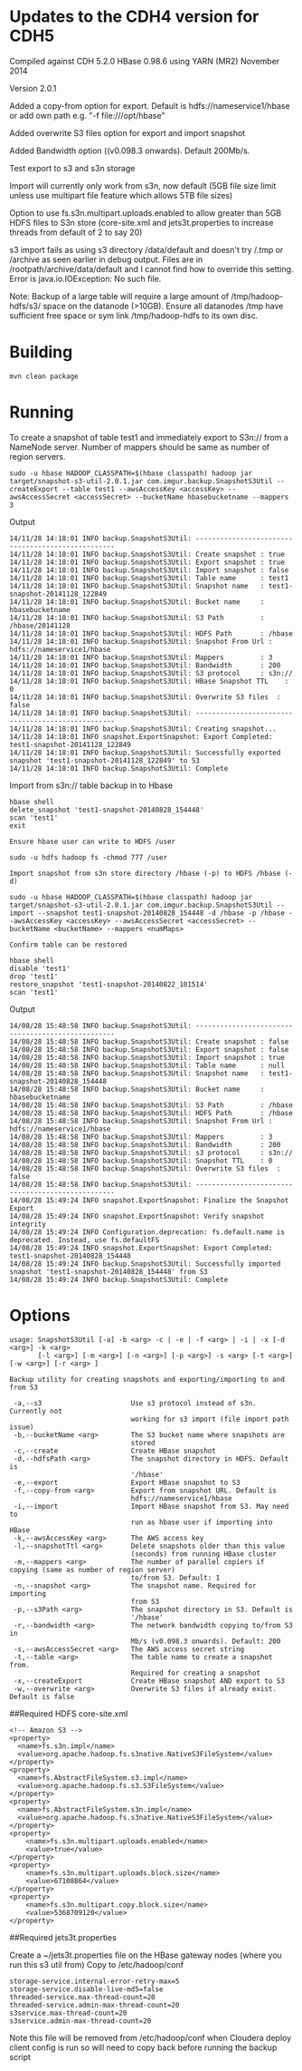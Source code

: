 # Updates to the CDH4 version for CDH5

Compiled against CDH 5.2.0 HBase 0.98.6 using YARN (MR2) November 2014

Version 2.0.1

Added a copy-from option for export. Default is hdfs://nameservice1/hbase or add own path e.g. "-f file:///opt/hbase"

Added overwrite S3 files option for export and import snapshot

Added Bandwidth option ((v0.098.3 onwards). Default 200Mb/s.

Test export to s3 and s3n storage

Import will currently only work from s3n, now default (5GB file size limit unless use multipart file feature which allows 5TB file sizes)

Option to use fs.s3n.multipart.uploads.enabled to allow greater than 5GB HDFS files to S3n store (core-site.xml and jets3t.properties to increase threads from default of 2 to say 20)

s3 import fails as using s3 directory /data/default and doesn't try /.tmp or /archive as seen earlier in debug output. Files are in /rootpath/archive/data/default and I cannot find how to override this setting. Error is java.io.IOException: No such file.

Note: Backup of a large table will require a large amount of /tmp/hadoop-hdfs/s3/ space on the datanode (>10GB). Ensure all datanodes /tmp have sufficient free space or sym link /tmp/hadoop-hdfs to its own disc.

# Building
```
mvn clean package
```

# Running

To create a snapshot of table test1 and immediately export to S3n:// from a NameNode server. Number of mappers should be same as number of region servers.

```
sudo -u hbase HADOOP_CLASSPATH=$(hbase classpath) hadoop jar target/snapshot-s3-util-2.0.1.jar com.imgur.backup.SnapshotS3Util --createExport --table test1 --awsAccessKey <accessKey> --awsAccessSecret <accessSecret> --bucketName hbasebucketname --mappers 3
```
Output
```
14/11/28 14:18:01 INFO backup.SnapshotS3Util: --------------------------------------------------
14/11/28 14:18:01 INFO backup.SnapshotS3Util: Create snapshot : true
14/11/28 14:18:01 INFO backup.SnapshotS3Util: Export snapshot : true
14/11/28 14:18:01 INFO backup.SnapshotS3Util: Import snapshot : false
14/11/28 14:18:01 INFO backup.SnapshotS3Util: Table name      : test1
14/11/28 14:18:01 INFO backup.SnapshotS3Util: Snapshot name   : test1-snapshot-20141128_122849
14/11/28 14:18:01 INFO backup.SnapshotS3Util: Bucket name     : hbasebucketname
14/11/28 14:18:01 INFO backup.SnapshotS3Util: S3 Path         : /hbase/20141128
14/11/28 14:18:01 INFO backup.SnapshotS3Util: HDFS Path       : /hbase
14/11/28 14:18:01 INFO backup.SnapshotS3Util: Snapshot From Url : hdfs://nameservice1/hbase
14/11/28 14:18:01 INFO backup.SnapshotS3Util: Mappers         : 3
14/11/28 14:18:01 INFO backup.SnapshotS3Util: Bandwidth       : 200
14/11/28 14:18:01 INFO backup.SnapshotS3Util: S3 protocol     : s3n://
14/11/28 14:18:01 INFO backup.SnapshotS3Util: HBase Snapshot TTL    : 0
14/11/28 14:18:01 INFO backup.SnapshotS3Util: Overwrite S3 files  : false
14/11/28 14:18:01 INFO backup.SnapshotS3Util: --------------------------------------------------
14/11/28 14:18:01 INFO backup.SnapshotS3Util: Creating snapshot...
14/11/28 14:18:01 INFO snapshot.ExportSnapshot: Export Completed: test1-snapshot-20141128_122849
14/11/28 14:18:01 INFO backup.SnapshotS3Util: Successfully exported snapshot 'test1-snapshot-20141128_122849' to S3
14/11/28 14:18:01 INFO backup.SnapshotS3Util: Complete

```
Import from s3n:// table backup in to Hbase

```
hbase shell
delete_snapshot 'test1-snapshot-20140828_154448'
scan 'test1'
exit

Ensure hbase user can write to HDFS /user

sudo -u hdfs hadoop fs -chmod 777 /user

Import snapshot from s3n store directory /hbase (-p) to HDFS /hbase (-d)

sudo -u hbase HADOOP_CLASSPATH=$(hbase classpath) hadoop jar target/snapshot-s3-util-2.0.1.jar com.imgur.backup.SnapshotS3Util --import --snapshot test1-snapshot-20140828_154448 -d /hbase -p /hbase --awsAccessKey <accessKey> --awsAccessSecret <accessSecret> --bucketName <bucketName> --mappers <numMaps>

Confirm table can be restored

hbase shell
disable 'test1'
drop 'test1'
restore_snapshot 'test1-snapshot-20140822_101514'
scan 'test1' 
```

Output
```
14/08/28 15:48:58 INFO backup.SnapshotS3Util: --------------------------------------------------
14/08/28 15:48:58 INFO backup.SnapshotS3Util: Create snapshot : false
14/08/28 15:48:58 INFO backup.SnapshotS3Util: Export snapshot : false
14/08/28 15:48:58 INFO backup.SnapshotS3Util: Import snapshot : true
14/08/28 15:48:58 INFO backup.SnapshotS3Util: Table name      : null
14/08/28 15:48:58 INFO backup.SnapshotS3Util: Snapshot name   : test1-snapshot-20140828_154448
14/08/28 15:48:58 INFO backup.SnapshotS3Util: Bucket name     : hbasebucketname
14/08/28 15:48:58 INFO backup.SnapshotS3Util: S3 Path         : /hbase
14/08/28 15:48:58 INFO backup.SnapshotS3Util: HDFS Path       : /hbase
14/08/28 15:48:58 INFO backup.SnapshotS3Util: Snapshot From Url : hdfs://nameservice1/hbase
14/08/28 15:48:58 INFO backup.SnapshotS3Util: Mappers         : 3
14/08/28 15:48:58 INFO backup.SnapshotS3Util: Bandwidth       : 200
14/08/28 15:48:58 INFO backup.SnapshotS3Util: s3 protocol     : s3n://
14/08/28 15:48:58 INFO backup.SnapshotS3Util: Snapshot TTL    : 0
14/08/28 15:48:58 INFO backup.SnapshotS3Util: Overwrite S3 files  : false
14/08/28 15:48:58 INFO backup.SnapshotS3Util: --------------------------------------------------
14/08/28 15:49:24 INFO snapshot.ExportSnapshot: Finalize the Snapshot Export
14/08/28 15:49:24 INFO snapshot.ExportSnapshot: Verify snapshot integrity
14/08/28 15:49:24 INFO Configuration.deprecation: fs.default.name is deprecated. Instead, use fs.defaultFS
14/08/28 15:49:24 INFO snapshot.ExportSnapshot: Export Completed: test1-snapshot-20140828_154448
14/08/28 15:49:24 INFO backup.SnapshotS3Util: Successfully imported snapshot 'test1-snapshot-20140828_154448' from S3
14/08/28 15:49:24 INFO backup.SnapshotS3Util: Complete
```
# Options
```
usage: SnapshotS3Util [-a] -b <arg> -c | -e | -f <arg> | -i | -x [-d <arg>] -k <arg>
       [-l <arg>] [-m <arg>] [-n <arg>] [-p <arg>] -s <arg> [-t <arg>] [-w <arg>] [-r <arg> ]
       
Backup utility for creating snapshots and exporting/importing to and from S3

 -a,--s3                      Use s3 protocol instead of s3n. Currently not
                              working for s3 import (file import path issue)                           
 -b,--bucketName <arg>        The S3 bucket name where snapshots are
                              stored
 -c,--create                  Create HBase snapshot
 -d,--hdfsPath <arg>          The snapshot directory in HDFS. Default is
                              '/hbase'
 -e,--export                  Export HBase snapshot to S3
 -f,--copy-from <arg>         Export from snapshot URL. Default is 
                              hdfs://nameservice1/hbase
 -i,--import                  Import HBase snapshot from S3. May need to
                              run as hbase user if importing into HBase
 -k,--awsAccessKey <arg>      The AWS access key
 -l,--snapshotTtl <arg>       Delete snapshots older than this value
                              (seconds) from running HBase cluster
 -m,--mappers <arg>           The number of parallel copiers if copying (same as number of region server)
                              to/from S3. Default: 1
 -n,--snapshot <arg>          The snapshot name. Required for importing
                              from S3
 -p,--s3Path <arg>            The snapshot directory in S3. Default is
                              '/hbase'
 -r,--bandwidth <arg>         The network bandwidth copying to/from S3 in
                              Mb/s (v0.098.3 onwards). Default: 200
 -s,--awsAccessSecret <arg>   The AWS access secret string
 -t,--table <arg>             The table name to create a snapshot from.
                              Required for creating a snapshot
 -x,--createExport            Create HBase snapshot AND export to S3
 -w,--overwrite <arg>         Overwrite S3 files if already exist. Default is false

```

##Required HDFS core-site.xml 

```
<!-- Amazon S3 -->
<property>
  <name>fs.s3n.impl</name>
  <value>org.apache.hadoop.fs.s3native.NativeS3FileSystem</value>
</property>
<property>
  <name>fs.AbstractFileSystem.s3.impl</name>
  <value>org.apache.hadoop.fs.s3.S3FileSystem</value>
</property>
<property>
  <name>fs.AbstractFileSystem.s3n.impl</name>
  <value>org.apache.hadoop.fs.s3native.NativeS3FileSystem</value>
</property>
<property>
    <name>fs.s3n.multipart.uploads.enabled</name>
    <value>true</value>
</property>
<property>
    <name>fs.s3n.multipart.uploads.block.size</name>
    <value>67108864</value>
</property>
<property>
    <name>fs.s3n.multipart.copy.block.size</name>
    <value>5368709120</value>
</property>
```

##Required jets3t.properties

Create a ~/jets3t.properties file on the HBase gateway nodes (where you run this s3 util from)
Copy to /etc/hadoop/conf

```
storage-service.internal-error-retry-max=5
storage-service.disable-live-md5=false
threaded-service.max-thread-count=20
threaded-service.admin-max-thread-count=20
s3service.max-thread-count=20
s3service.admin-max-thread-count=20
```

Note this file will be removed from /etc/hadoop/conf when Cloudera deploy client config is run so will
need to copy back before running the backup script

